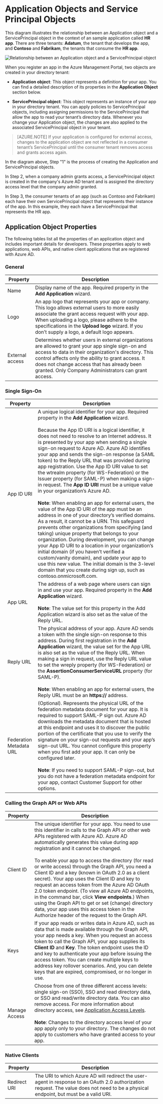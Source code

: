 <properties
   pageTitle="Application Objects and Service Principal Objects"
   description="A discussion of the relationship between Application objects and ServicePrincipal objects in Azure Active Directory"
   documentationCenter="dev-center-name"
   authors="msmbaldwin"
   manager="mbaldwin"
   editor=""/>

<tags
   ms.service="active-directory"
   ms.devlang="na"
   ms.topic="article"
   ms.tgt_pltfrm="na"
   ms.workload="identity"
   ms.date="06/01/2015"
   ms.author="mbaldwin"/>


# Application Objects and Service Principal Objects

This diagram illustrates the relationship between an Application object and a ServicePrincipal object in the context of an sample application called **HR app**. There are three tenants: **Adatum**, the tenant that develops the app, and **Contoso** and **Fabrikam**, the tenants that consume the **HR app**.

![Relationship between an Application object and a ServicePrincipal object](./media/active-directory-application-objects/application-objects-relationship.png)


When you register an app in the Azure Management Portal, two objects are created in your directory tenant:

- **Application object**: This object represents a definition for your app. You can find a detailed description of its properties in the **Application Object** section below.

- **ServicePrincipal object**: This object represents an instance of your app in your directory tenant. You can apply policies to ServicePrincipal objects, including assigning permissions to the ServicePrincipal that allow the app to read your tenant’s directory data. Whenever you change your Application object, the changes are also applied to the associated ServicePrincipal object in your tenant.


> [AZURE.NOTE] If your application is configured for external access, changes to the application object are not reflected in a consumer tenant’s ServicePrincipal until the consumer tenant removes access and grants access again.
 


In the diagram above, Step "1" is the process of creating the Application and ServicePrincipal objects.

In Step 2, when a company admin grants access, a ServicePrincipal object is created in the company's Azure AD tenant and is assigned the directory access level that the company admin granted.

In Step 3, the consumer tenants of an app (such as Contoso and Fabrikam) each have their own ServicePrincipal object that represents their instance of the app. In this example, they each have a ServicePrincipal that represents the HR app.
 




## Application Object Properties

The following tables list all the properties of an application object and includes important details for developers. These properties apply to web applications, web APIs, and native client applications that are registered with Azure AD.

 
### General

Property | Description
| ------------- | ----------- 
| Name | Display name of the app. Required property in the **Add Application** wizard.
| Logo | An app logo that represents your app or company. This logo allows external users to more easily associate the grant access request with your app. When uploading a logo, please adhere to the specifications in the **Upload logo** wizard. If you don’t supply a logo, a default logo appears.
| External access | Determines whether users in external organizations are allowed to grant your app single sign-on and access to data in their organization's directory. This control affects only the ability to grant access. It does not change access that has already been granted. Only Company Administrators can grant access.
 

### Single Sign-On
 
Property | Description
| ------------- | ----------- 
| App ID URI | A unique logical identifier for your app. Required property in the **Add Application** wizard. <br><br>Because the App ID URI is a logical identifier, it does not need to resolve to an Internet address. It is presented by your app when sending a single sign-on request to Azure AD. Azure AD identifies your app and sends the sign-on response (a SAML token) to the Reply URL that was provided during app registration. Use the App ID URI value to set the wtrealm property (for WS-Federation) or the Issuer property (for SAML-P) when making a sign-in request. The **App ID URI** must be a unique value in your organization’s Azure AD.<br><br>**Note**: When enabling an app for external users, the value of the App ID URI of the app must be an address in one of your directory’s verified domains. As a result, it cannot be a URN. This safeguard prevents other organizations from specifying (and taking) unique property that belongs to your organization. During development, you can change your App ID URI to a location in your organization’s initial domain (if you haven’t verified a custom/vanity domain), and update your app to use this new value. The initial domain is the 3-level domain that you create during sign up, such as contoso.onmicrosoft.com.
| App URL | The address of a web page where users can sign in and use your app. Required property in the **Add Application** wizard.<br><BR>**Note**: The value set for this property in the Add Application wizard is also set as the value of the Reply URL.
| Reply URL | The physical address of your app. Azure AD sends a token with the single sign-on response to this address. During first registration in the **Add Application** wizard, the value set for the App URL is also set as the value of the Reply URL. When making a sign in request, use the Reply URL value to set the wreply property (for WS-Federation) or the **AssertionConsumerServiceURL** property (for SAML-P).<br><BR>**Note**: When enabling an app for external users, the Reply URL must be an **https://** address.
| Federation Metadata URL | (Optional). Represents the physical URL of the federation metadata document for your app. It is required to support SAML-P sign out. Azure AD downloads the metadata document that is hosted at this endpoint and uses it to discover the public portion of the certificate that you use to verify the signature on your sign-out requests and your app’s sign-out URL. You cannot configure this property when you first add your app. It can only be configured later.<br><BR>**Note**: If you need to support SAML-P sign-out, but you do not have a federation metadata endpoint for your app, contact Customer Support for other options.
 

### Calling the Graph API or Web APIs
 
Property | Description
| ------------- | ----------- 
| Client ID | The unique identifier for your app. You need to use this identifier in calls to the Graph API or other web APIs registered with Azure AD. Azure AD automatically generates this value during app registration and it cannot be changed.<BR><BR>To enable your app to access the directory (for read or write access) through the Graph API, you need a Client ID and a key (known in OAuth 2.0 as a client secret). Your app uses the Client ID and key to request an access token from the Azure AD OAuth 2.0 token endpoint. (To view all Azure AD endpoints, in the command bar, click **View endpoints**.) When using the Graph API to get or set (change) directory data, your app uses this access token in the Authorize header of the request to the Graph API.
| Keys | If your app reads or writes data in Azure AD, such as data that is made available through the Graph API, your app needs a key. When you request an access token to call the Graph API, your app supplies its **Client ID** and **Key**. The token endpoint uses the ID and key to authenticate your app before issuing the access token. You can create multiple keys to address key rollover scenarios. And, you can delete keys that are expired, compromised, or no longer in use.
| Manage Access | Choose from one of three different access levels: single sign-on (SSO), SSO and read directory data, or SSO and read/write directory data. You can also remove access. For more information about directory access, see [Application Access Levels](https://msdn.microsoft.com/library/azure/b08d91fa-6a64-4deb-92f4-f5857add9ed8#BKMK_AccessLevels).<br><BR>**Note**: Changes to the directory access level of your app apply only to your directory. The changes do not apply to customers who have granted access to your app.
 
 
### Native Clients
 
Property | Description
| ------------- | ----------- 
| Redirect URI | The URI to which Azure AD will redirect the user-agent in response to an OAuth 2.0 authorization request. The value does not need to be a physical endpoint, but must be a valid URI.

## 


 
